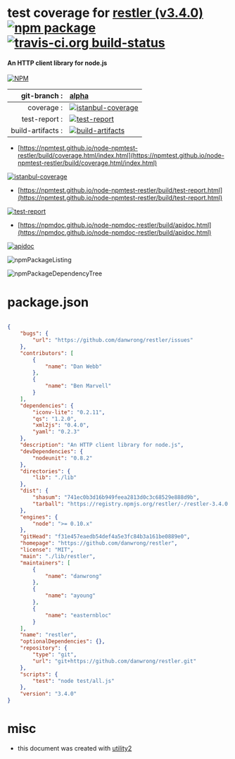 # test coverage for  [restler (v3.4.0)](https://github.com/danwrong/restler)  [![npm package](https://img.shields.io/npm/v/npmtest-restler.svg?style=flat-square)](https://www.npmjs.org/package/npmtest-restler) [![travis-ci.org build-status](https://api.travis-ci.org/npmtest/node-npmtest-restler.svg)](https://travis-ci.org/npmtest/node-npmtest-restler)
#### An HTTP client library for node.js

[![NPM](https://nodei.co/npm/restler.png?downloads=true&downloadRank=true&stars=true)](https://www.npmjs.com/package/restler)

| git-branch : | [alpha](https://github.com/npmtest/node-npmtest-restler/tree/alpha)|
|--:|:--|
| coverage : | [![istanbul-coverage](https://npmtest.github.io/node-npmtest-restler/build/coverage.badge.svg)](https://npmtest.github.io/node-npmtest-restler/build/coverage.html/index.html)|
| test-report : | [![test-report](https://npmtest.github.io/node-npmtest-restler/build/test-report.badge.svg)](https://npmtest.github.io/node-npmtest-restler/build/test-report.html)|
| build-artifacts : | [![build-artifacts](https://npmtest.github.io/node-npmtest-restler/glyphicons_144_folder_open.png)](https://github.com/npmtest/node-npmtest-restler/tree/gh-pages/build)|

- [https://npmtest.github.io/node-npmtest-restler/build/coverage.html/index.html](https://npmtest.github.io/node-npmtest-restler/build/coverage.html/index.html)

[![istanbul-coverage](https://npmtest.github.io/node-npmtest-restler/build/screenCapture.buildCi.browser.%252Ftmp%252Fbuild%252Fcoverage.lib.html.png)](https://npmtest.github.io/node-npmtest-restler/build/coverage.html/index.html)

- [https://npmtest.github.io/node-npmtest-restler/build/test-report.html](https://npmtest.github.io/node-npmtest-restler/build/test-report.html)

[![test-report](https://npmtest.github.io/node-npmtest-restler/build/screenCapture.buildCi.browser.%252Ftmp%252Fbuild%252Ftest-report.html.png)](https://npmtest.github.io/node-npmtest-restler/build/test-report.html)

- [https://npmdoc.github.io/node-npmdoc-restler/build/apidoc.html](https://npmdoc.github.io/node-npmdoc-restler/build/apidoc.html)

[![apidoc](https://npmdoc.github.io/node-npmdoc-restler/build/screenCapture.buildCi.browser.%252Ftmp%252Fbuild%252Fapidoc.html.png)](https://npmdoc.github.io/node-npmdoc-restler/build/apidoc.html)

![npmPackageListing](https://npmtest.github.io/node-npmtest-restler/build/screenCapture.npmPackageListing.svg)

![npmPackageDependencyTree](https://npmtest.github.io/node-npmtest-restler/build/screenCapture.npmPackageDependencyTree.svg)



# package.json

```json

{
    "bugs": {
        "url": "https://github.com/danwrong/restler/issues"
    },
    "contributors": [
        {
            "name": "Dan Webb"
        },
        {
            "name": "Ben Marvell"
        }
    ],
    "dependencies": {
        "iconv-lite": "0.2.11",
        "qs": "1.2.0",
        "xml2js": "0.4.0",
        "yaml": "0.2.3"
    },
    "description": "An HTTP client library for node.js",
    "devDependencies": {
        "nodeunit": "0.8.2"
    },
    "directories": {
        "lib": "./lib"
    },
    "dist": {
        "shasum": "741ec0b3d16b949feea2813d0c3c68529e888d9b",
        "tarball": "https://registry.npmjs.org/restler/-/restler-3.4.0.tgz"
    },
    "engines": {
        "node": ">= 0.10.x"
    },
    "gitHead": "f31e457eaedb54def4a5e3fc84b3a161be0889e0",
    "homepage": "https://github.com/danwrong/restler",
    "license": "MIT",
    "main": "./lib/restler",
    "maintainers": [
        {
            "name": "danwrong"
        },
        {
            "name": "ayoung"
        },
        {
            "name": "easternbloc"
        }
    ],
    "name": "restler",
    "optionalDependencies": {},
    "repository": {
        "type": "git",
        "url": "git+https://github.com/danwrong/restler.git"
    },
    "scripts": {
        "test": "node test/all.js"
    },
    "version": "3.4.0"
}
```



# misc
- this document was created with [utility2](https://github.com/kaizhu256/node-utility2)
